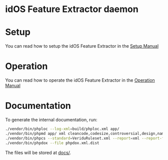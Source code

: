 # idOS Feature Extractor daemon

# Setup

You can read how to setup the idOS Feature Extractor in the [Setup Manual](Setup.md)

# Operation

You can read how to operate the idOS Feature Extractor in the [Operation Manual](Operation.md)

# Documentation

To generate the internal documentation, run:

```bash
./vendor/bin/phploc --log-xml=build/phploc.xml app/
./vendor/bin/phpmd app/ xml cleancode,codesize,controversial,design,naming,unusedcode --reportfile build/pmd.xml
./vendor/bin/phpcs --standard=VeriduRuleset.xml --report=xml --report-file=build/phpcs.xml app/
./vendor/bin/phpdox --file phpdox.xml.dist
```

The files will be stored at [docs/](docs/).
